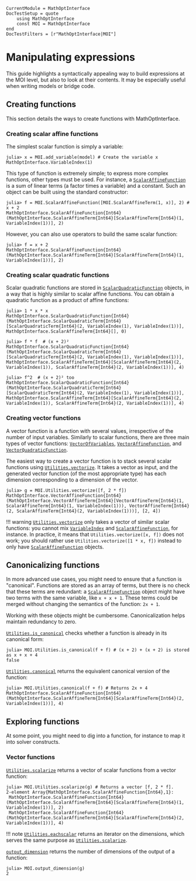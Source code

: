 ```@meta
CurrentModule = MathOptInterface
DocTestSetup = quote
    using MathOptInterface
    const MOI = MathOptInterface
end
DocTestFilters = [r"MathOptInterface|MOI"]
```

# Manipulating expressions

This guide highlights a syntactically appealing way to build expressions at the
MOI level, but also to look at their contents. It may be especially useful
when writing models or bridge code.

## Creating functions

This section details the ways to create functions with MathOptInterface.

### Creating scalar affine functions

The simplest scalar function is simply a variable:

```jldoctest expr; setup=:(model = MOI.Utilities.CachingOptimizer(MOI.Utilities.Model{Float64}(), MOI.Utilities.AUTOMATIC); )
julia> x = MOI.add_variable(model) # Create the variable x
MathOptInterface.VariableIndex(1)
```

This type of function is extremely simple; to express more complex functions,
other types must be used. For instance, a [`ScalarAffineFunction`](@ref) is a
sum of linear terms (a factor times a variable) and a constant. Such an object
can be built using the standard constructor:

```jldoctest expr
julia> f = MOI.ScalarAffineFunction([MOI.ScalarAffineTerm(1, x)], 2) # x + 2
MathOptInterface.ScalarAffineFunction{Int64}(MathOptInterface.ScalarAffineTerm{Int64}[ScalarAffineTerm{Int64}(1, VariableIndex(1))], 2)
```

However, you can also use operators to build the same scalar function:

```jldoctest expr
julia> f = x + 2
MathOptInterface.ScalarAffineFunction{Int64}(MathOptInterface.ScalarAffineTerm{Int64}[ScalarAffineTerm{Int64}(1, VariableIndex(1))], 2)
```

### Creating scalar quadratic functions

Scalar quadratic functions are stored in [`ScalarQuadraticFunction`](@ref)
objects, in a way that is highly similar to scalar affine functions. You can
obtain a quadratic function as a product of affine functions:

```jldoctest expr
julia> 1 * x * x
MathOptInterface.ScalarQuadraticFunction{Int64}(MathOptInterface.ScalarQuadraticTerm{Int64}[ScalarQuadraticTerm{Int64}(2, VariableIndex(1), VariableIndex(1))], MathOptInterface.ScalarAffineTerm{Int64}[], 0)

julia> f * f  # (x + 2)²
MathOptInterface.ScalarQuadraticFunction{Int64}(MathOptInterface.ScalarQuadraticTerm{Int64}[ScalarQuadraticTerm{Int64}(2, VariableIndex(1), VariableIndex(1))], MathOptInterface.ScalarAffineTerm{Int64}[ScalarAffineTerm{Int64}(2, VariableIndex(1)), ScalarAffineTerm{Int64}(2, VariableIndex(1))], 4)

julia> f^2  # (x + 2)² too
MathOptInterface.ScalarQuadraticFunction{Int64}(MathOptInterface.ScalarQuadraticTerm{Int64}[ScalarQuadraticTerm{Int64}(2, VariableIndex(1), VariableIndex(1))], MathOptInterface.ScalarAffineTerm{Int64}[ScalarAffineTerm{Int64}(2, VariableIndex(1)), ScalarAffineTerm{Int64}(2, VariableIndex(1))], 4)
```

### Creating vector functions

A vector function is a function with several values, irrespective of the number
of input variables. Similarly to scalar functions, there are three main types
of vector functions: [`VectorOfVariables`](@ref),
[`VectorAffineFunction`](@ref), and [`VectorQuadraticFunction`](@ref).

The easiest way to create a vector function is to stack several scalar
functions using [`Utilities.vectorize`](@ref). It takes a vector as input,
and the generated vector function (of the most appropriate type) has each
dimension corresponding to a dimension of the vector.

```jldoctest expr
julia> g = MOI.Utilities.vectorize([f, 2 * f])
MathOptInterface.VectorAffineFunction{Int64}(MathOptInterface.VectorAffineTerm{Int64}[VectorAffineTerm{Int64}(1, ScalarAffineTerm{Int64}(1, VariableIndex(1))), VectorAffineTerm{Int64}(2, ScalarAffineTerm{Int64}(2, VariableIndex(1)))], [2, 4])
```

!!! warning
    [`Utilities.vectorize`](@ref) only takes a vector of similar scalar
    functions: you cannot mix [`VariableIndex`](@ref) and
    [`ScalarAffineFunction`](@ref), for instance. In practice, it means that
    `Utilities.vectorize([x, f])` does not work; you should rather use
    `Utilities.vectorize([1 * x, f])` instead to only have
    [`ScalarAffineFunction`](@ref) objects.

## Canonicalizing functions

In more advanced use cases, you might need to ensure that a function is
"canonical". Functions are stored as an array of terms, but there is no check
that these terms are redundant: a [`ScalarAffineFunction`](@ref) object might
have two terms with the same variable, like `x + x + 1`. These terms could be
merged without changing the semantics of the function: `2x + 1`.

Working with these objects might be cumbersome. Canonicalization helps maintain
redundancy to zero.

[`Utilities.is_canonical`](@ref) checks whether a function is already in its
canonical form:

```jldoctest expr
julia> MOI.Utilities.is_canonical(f + f) # (x + 2) + (x + 2) is stored as x + x + 4
false
```

[`Utilities.canonical`](@ref) returns the equivalent canonical version of the
function:

```jldoctest expr
julia> MOI.Utilities.canonical(f + f) # Returns 2x + 4
MathOptInterface.ScalarAffineFunction{Int64}(MathOptInterface.ScalarAffineTerm{Int64}[ScalarAffineTerm{Int64}(2, VariableIndex(1))], 4)
```

## Exploring functions

At some point, you might need to dig into a function, for instance to map it
into solver constructs.

### Vector functions

[`Utilities.scalarize`](@ref) returns a vector of scalar functions from a
vector function:

```jldoctest expr
julia> MOI.Utilities.scalarize(g) # Returns a vector [f, 2 * f].
2-element Array{MathOptInterface.ScalarAffineFunction{Int64},1}:
 MathOptInterface.ScalarAffineFunction{Int64}(MathOptInterface.ScalarAffineTerm{Int64}[ScalarAffineTerm{Int64}(1, VariableIndex(1))], 2)
 MathOptInterface.ScalarAffineFunction{Int64}(MathOptInterface.ScalarAffineTerm{Int64}[ScalarAffineTerm{Int64}(2, VariableIndex(1))], 4)
```

!!! note
    [`Utilities.eachscalar`](@ref) returns an iterator on the dimensions, which
    serves the same purpose as [`Utilities.scalarize`](@ref).

[`output_dimension`](@ref) returns the number of dimensions of the
output of a function:

```jldoctest expr
julia> MOI.output_dimension(g)
2
```
